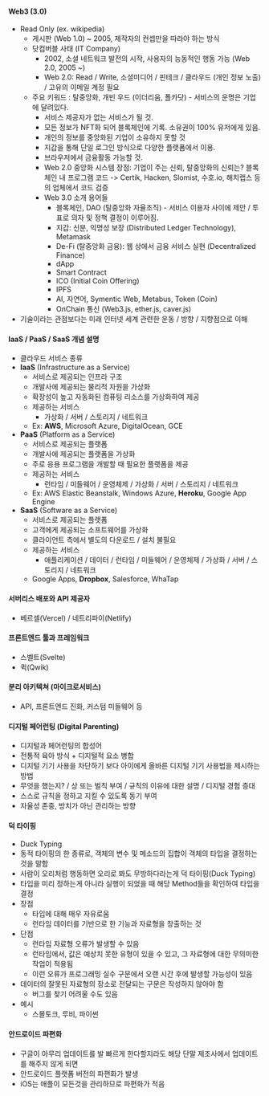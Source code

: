 #### Web3 (3.0)

- Read Only (ex. wikipedia)
  - 게시판 (Web 1.0) ~ 2005, 제작자의 컨셉만을 따라야 하는 방식
  - 닷컴버블 사태 (IT Company)
    - 2002, 소셜 네트워크 발전의 시작, 사용자의 능동적인 행동 가능 (Web 2.0, 2005 ~)
    - Web 2.0: Read / Write, 소셜미디어 / 핀테크 / 클라우드 (개인 정보 노출) / 고유의 이메일 계정 필요
  - 주요 키워드 : 탈중앙화, 개빈 우드 (이더리움, 폴카닷) - 서비스의 운명은 기업에 달려있다.
    - 서비스 제공자가 없는 서비스가 될 것.
    - 모든 정보가 NFT화 되어 블록체인에 기록. 소유권이 100% 유저에게 있음.
    - 개인의 정보를 중앙화된 기업이 소유하지 못할 것
    - 지갑을 통해 단일 로그인 방식으로 다양한 플랫폼에서 이용.
    - 브라우저에서 금융활동 가능할 것.
    - Web 2.0 중앙화 시스템 장점: 기업이 주는 신뢰, 탈중앙화의 신뢰는? 블록체인 내 프로그램 코드 -> Certik, Hacken, Slomist, 수호.io, 해치랩스 등의 업체에서 코드 검증
    - Web 3.0 소개 용어들
      - 블록체인, DAO (탈중앙화 자율조직) - 서비스 이용자 사이에 제안 / 투표로 의자 및 정책 결정이 이루어짐.
      - 지갑: 신분, 익명성 보장 (Distributed Ledger Technology), Metamask
      - De-Fi (탈중앙화 금융): 웹 상에서 금융 서비스 실현 (Decentralized Finance)
      - dApp
      - Smart Contract
      - ICO (Initial Coin Offering)
      - IPFS
      - AI, 자연어, Symentic Web, Metabus, Token (Coin)
      - OnChain 통신 (Web3.js, ether.js, caver.js)
- 기술이라는 관점보다는 미래 인터넷 세계 관련한 운동 / 방향 / 지향점으로 이해

#### IaaS / PaaS / SaaS 개념 설명

- 클라우드 서비스 종류
- **IaaS** (Infrastructure as a Service)
  - 서비스로 제공되는 인프라 구조
  - 개발사에 제공되는 물리적 자원을 가상화
  - 확장성이 높고 자동화된 컴퓨팅 리소스를 가상화하여 제공
  - 제공하는 서비스
    - 가상화 / 서버 / 스토리지 / 네트워크
  - Ex: **AWS**, Microsoft Azure, DigitalOcean, GCE
- **PaaS** (Platform as a Service)
  - 서비스로 제공되는 플랫폼
  - 개발사에 제공되는 플랫폼을 가상화
  - 주로 응용 프로그램을 개발할 때 필요한 플랫폼을 제공
  - 제공하는 서비스
    - 런타임 / 미들웨어 / 운영체제 / 가상화 / 서버 / 스토리지 / 네트워크
  - Ex: AWS Elastic Beanstalk, Windows Azure, **Heroku**, Google App Engine
- **SaaS** (Software as a Service)
  - 서비스로 제공되는 플랫폼
  - 고객에게 제공되는 소프트웨어를 가상화
  - 클라이언트 측에서 별도의 다운로드 / 설치 불필요
  - 제공하는 서비스
    - 애플리케이션 / 데이터 / 런타임 / 미들웨어 / 운영체제 / 가상화 / 서버 / 스토리지 / 네트워크
  - Google Apps, **Dropbox**, Salesforce, WhaTap

#### 서버리스 배포와 API 제공자

- 베르셀(Vercel) / 네트리파이(Netlify)

#### 프론트엔드 툴과 프레임워크

- 스벨트(Svelte)
- 퀵(Qwik)

#### 분리 아키텍쳐 (마이크로서비스)

- API, 프론트엔드 진화, 커스텀 미들웨어 등

#### 디지털 페어런팅 (Digital Parenting)

- 디지털과 페어런팅의 합성어
- 전통적 육아 방식 + 디지털적 요소 병합
- 디지털 기기 사용을 차단하기 보다 아이에게 올바른 디지털 기기 사용법을 제시하는 방법
- 무엇을 했는지? / 상 또는 벌칙 부여 / 규칙의 이유에 대한 설명 / 디지털 경험 증대
- 스스로 규칙을 정하고 지킬 수 있도록 동기 부여
- 자율성 존중, 방치가 아닌 관리하는 방향

#### 덕 타이핑 

- Duck Typing
- 동적 타이핑의 한 종류로, 객체의 변수 및 메소드의 집합이 객체의 타입을 결정하는 것을 말함
- 사람이 오리처럼 행동하면 오리로 봐도 무방하다라는게 덕 타이핑(Duck Typing)
- 타입을 미리 정하는게 아니라 실행이 되었을 때 해당 Method들을 확인하여 타입을 결정
- 장점
  - 타입에 대해 매우 자유로움
  - 런타임 데이터를 기반으로 한 기능과 자료형을 창출하는 것
- 단점
  - 런타임 자료형 오류가 발생할 수 있음
  - 런타임에서, 값은 예상치 못한 유형이 있을 수 있고, 그 자료형에 대한 무의미한 작업이 적용됨
  - 이런 오류가 프로그래밍 실수 구문에서 오랜 시간 후에 발생할 가능성이 있음
- 데이터의 잘못된 자료형의 장소로 전달되는 구문은 작성하지 않아야 함
  - 버그를 찾기 어려울 수도 있음
- 예시
  - 스몰토크, 루비, 파이썬

#### 안드로이드 파편화

- 구글이 아무리 업데이트를 발 빠르게 한다할지라도 해당 단말 제조사에서 업데이트를 해주지 않게 되면
- 안드로이드 플랫폼 버전의 파편화가 발생
- iOS는 애플이 모든것을 관리하므로 파편화가 적음
